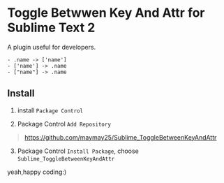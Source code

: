 Toggle Betwwen Key And Attr for Sublime Text 2
================================

A plugin useful for developers.

    - .name -> ['name']
    - ['name'] -> .name
    - ["name"] -> .name


Install
-------

1. install `Package Control`

2. Package Control `Add Repository`

> https://github.com/maymay25/Sublime_ToggleBetweenKeyAndAttr

3. Package Control `Install Package`, choose `Sublime_ToggleBetweenKeyAndAttr`


yeah,happy coding:)



